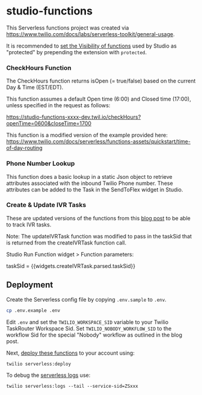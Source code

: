 # studio-functions

This Serverless functions project was created via https://www.twilio.com/docs/labs/serverless-toolkit/general-usage.

It is recommended to [set the Visibility of functions](https://www.twilio.com/docs/serverless/functions-assets/visibility) used by Studio as "protected" by prepending the extension with `protected`.

### CheckHours Function
The CheckHours function returns isOpen (= true/false) based on the current Day & Time (EST/EDT).

This function assumes a default Open time (6:00) and Closed time (17:00), unless specified in the request as follows:

https://studio-functions-xxxx-dev.twil.io/checkHours?openTime=0600&closeTime=1700

This function is a modified version of the example provided here:
https://www.twilio.com/docs/serverless/functions-assets/quickstart/time-of-day-routing

### Phone Number Lookup
This function does a basic lookup in a static Json object to retrieve attributes associated with the inbound Twilio Phone number. These attributes can be added to the Task in the SendToFlex widget in Studio.

### Create & Update IVR Tasks

These are updated versions of the functions from this [blog post](https://www.twilio.com/blog/ivr-with-flex-insights) to be able to track IVR tasks.

Note: The updateIVRTask function was modified to pass in the taskSid that is returned from the createIVRTask function call.

Studio Run Function widget > Function parameters:

taskSid = {{widgets.createIVRTask.parsed.taskSid}}

## Deployment

Create the Serverless config file by copying `.env.sample` to `.env`.

```bash
cp .env.example .env
```
Edit `.env` and set the `TWILIO_WORKSPACE_SID` variable to your Twilio TaskRouter Workspace Sid. Set `TWILIO_NOBODY_WORKFLOW_SID` to the workflow Sid for the special "Nobody" workflow as outlined in the blog post.

Next, [deploy these functions](https://www.twilio.com/docs/labs/serverless-toolkit/general-usage#deploy-a-project) to your account using:
```
twilio serverless:deploy
```

To debug the [serverless logs](https://www.twilio.com/docs/serverless/api/resource/logs#serverless-toolkit-usage) use:
```
twilio serverless:logs --tail --service-sid=ZSxxx
```